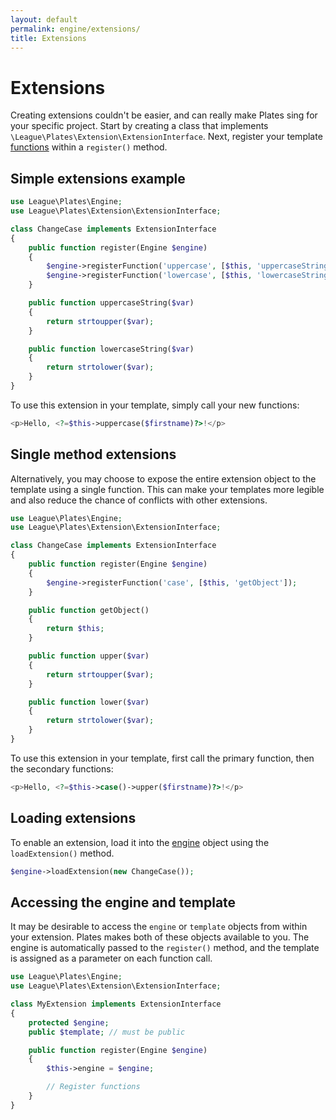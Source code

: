```yaml
---
layout: default
permalink: engine/extensions/
title: Extensions
---
```


Extensions
==========

Creating extensions couldn't be easier, and can really make Plates sing for your specific project. Start by creating a class that implements `\League\Plates\Extension\ExtensionInterface`. Next, register your template [functions](/engine/functions/) within a `register()` method.

## Simple extensions example

~~~ php
use League\Plates\Engine;
use League\Plates\Extension\ExtensionInterface;

class ChangeCase implements ExtensionInterface
{
    public function register(Engine $engine)
    {
        $engine->registerFunction('uppercase', [$this, 'uppercaseString']);
        $engine->registerFunction('lowercase', [$this, 'lowercaseString']);
    }

    public function uppercaseString($var)
    {
        return strtoupper($var);
    }

    public function lowercaseString($var)
    {
        return strtolower($var);
    }
}
~~~

To use this extension in your template, simply call your new functions:

~~~ php
<p>Hello, <?=$this->uppercase($firstname)?>!</p>
~~~

## Single method extensions

Alternatively, you may choose to expose the entire extension object to the template using a single function. This can make your templates more legible and also reduce the chance of conflicts with other extensions.

~~~ php
use League\Plates\Engine;
use League\Plates\Extension\ExtensionInterface;

class ChangeCase implements ExtensionInterface
{
    public function register(Engine $engine)
    {
        $engine->registerFunction('case', [$this, 'getObject']);
    }

    public function getObject()
    {
        return $this;
    }

    public function upper($var)
    {
        return strtoupper($var);
    }

    public function lower($var)
    {
        return strtolower($var);
    }
}
~~~

To use this extension in your template, first call the primary function, then the secondary functions:

~~~ php
<p>Hello, <?=$this->case()->upper($firstname)?>!</p>
~~~

## Loading extensions

To enable an extension, load it into the [engine](/engine/) object using the `loadExtension()` method.

~~~ php
$engine->loadExtension(new ChangeCase());
~~~

## Accessing the engine and template

It may be desirable to access the `engine` or `template` objects from within your extension. Plates makes both of these objects available to you. The engine is automatically passed to the `register()` method, and the template is assigned as a parameter on each function call.

~~~ php
use League\Plates\Engine;
use League\Plates\Extension\ExtensionInterface;

class MyExtension implements ExtensionInterface
{
    protected $engine;
    public $template; // must be public

    public function register(Engine $engine)
    {
        $this->engine = $engine;

        // Register functions
    }
}
~~~